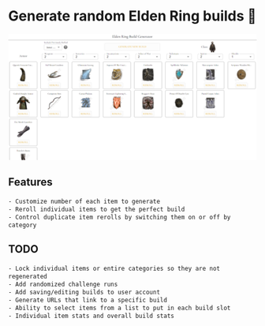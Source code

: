 # Generate random Elden Ring builds 🤺

![Site view](public/ERBG.png)

## Features

    - Customize number of each item to generate
    - Reroll individual items to get the perfect build
    - Control duplicate item rerolls by switching them on or off by category

## TODO

    - Lock individual items or entire categories so they are not regenerated
    - Add randomized challenge runs
    - Add saving/editing builds to user account
    - Generate URLs that link to a specific build
    - Ability to select items from a list to put in each build slot
    - Individual item stats and overall build stats
